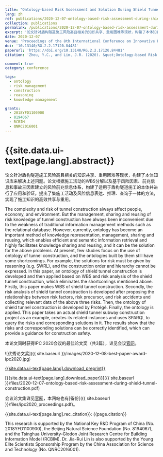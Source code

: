 ```yaml
---
title: "Ontology-based Risk Assessment and Solution During Shield Tunnel Construction"
lang: zh
ref: publications/2020-12-07-ontology-based-risk-assessment-during-shield-tunnel-construction
collection: publications
permalink: /publications/2020-12-07-ontology-based-risk-assessment-during-shield-tunnel-construction
excerpt: '论文针对盾构隧道施工风险高且相关的知识共享、重用困难等现状，构建了本体知识库来解决上述问题。论文根据施工活动的WBS分解以及基于风险因素、前兆信息和事故三因素建立的风险前兆信息体系，构建了适用于盾构隧道施工的本体并进行了应用和验证，提出了集施工活动及风险信息表达、推理、查询于一体的方法，实现了施工知识的高效共享与重用'
date: 2020-12-07
venue: 'Proceedings of the 8th International Conference on Innovative Production and Construction (IPC 2020)'
doi: '10.13140/RG.2.2.17120.84481'
paperurl: 'https://doi.org/10.13140/RG.2.2.17120.84481'
citation: 'Zhou, Y.C., and Lin, J.R. (2020). &quot;Ontology-based Risk Assessment and Solution During Shield Tunnel Construction&quot; <i>Proceedings of the 8th International Conference on Innovative Production and Construction (IPC 2020)</i>. 167-177. Hong Kong.'

comment: true
category: conference

tags: 
  - ontology
  - risk management
  - construction
  - reasoning
  - knowledge management

grants:
  - 2018YFD1100900
  - 8194067
  - RCBIM
  - QNRC2016001
---
```



{{site.data.ui-text[page.lang].abstract}}
====

论文针对盾构隧道施工风险高且相关的知识共享、重用困难等现状，构建了本体知识库来解决上述问题。论文根据施工活动的WBS分解以及基于风险因素、前兆信息和事故三因素建立的风险前兆信息体系，构建了适用于盾构隧道施工的本体并进行了应用和验证，提出了集施工活动及风险信息表达、推理、查询于一体的方法，实现了施工知识的高效共享与重用。

The complexity and risk of tunnel construction always affect people, economy, and environment. But the management, sharing and reusing of risk knowledge of tunnel construction have always been inconvenient due to the weakness of traditional information management methods such as the relational database. However, currently, ontology has become an important method of knowledge representation, management, sharing and reusing, which enables efficient and semantic information retrieval and highly facilitates knowledge sharing and reusing, and it can be the solution for the above problems. At present, few studies focus on the use of ontology of tunnel construction, and the ontologies built by them still have some shortcomings. For example, the solutions for risk must be given by reasoning (e.g. SWRL), and the construction order and hierarchy cannot be expressed. In this paper, an ontology of shield tunnel construction is developed and then applied based on WBS and risk analysis of the shield tunnel construction, which eliminates the shortcomings mentioned above. Firstly, this paper makes WBS of shield tunnel construction. Secondly, the risk analysis of shield tunnel construction is developed after proposing the relationships between risk factors, risk precursor, and risk accidents and collecting relevant data of the above three risks. Then, the ontology of shield tunnel construction is developed by Protégé. Finally, the ontology is applied. This paper takes an actual shield tunnel subway construction project as an example, creates its related instances and uses SPARQL to query the risks and corresponding solutions in it. The results show that the risks and corresponding solutions can be correctly identified, which can provide a guidance for construction safety. 

本论文同时获得IPC 2020会议的最佳论文奖（共3篇），详见会议[官网](https://ipc2019.org/ipc2019-best-paper-awards/)。

![优秀论文奖]({{ site.baseurl }}/images/2020-12-08-best-paper-award-ipc2020.jpg)

[{{site.data.ui-text[page.lang].download_preprint}}](https://doi.org/10.13140/RG.2.2.17120.84481)

[{{site.data.ui-text[page.lang].download_paper}}]({{ site.baseurl }}/files/2020-12-07-ontology-based-risk-assessment-during-shield-tunnel-construction.pdf)

会议论文集详见[官网](https://ipc2019.org/wp-content/uploads/2021/01/ipc2020_proceedings.pdf)，本网站也有[备份]({{ site.baseurl }}/files/ipc2020_proceedings.pdf)。

{{site.data.ui-text[page.lang].rec_citation}}: {{page.citation}}

This research is supported by the National Key R&D Program of China (No. 2018YFD1100900), the Beijing Natural Science Foundation (No. 8194067), and the Tsinghua University-Glodon Joint Research Centre for Building Information Model (RCBIM). Dr. Jia-Rui Lin is also supported by the Young Elite Scientists Sponsorship Program by the China Association for Science and Technology (No. QNRC2016001).
